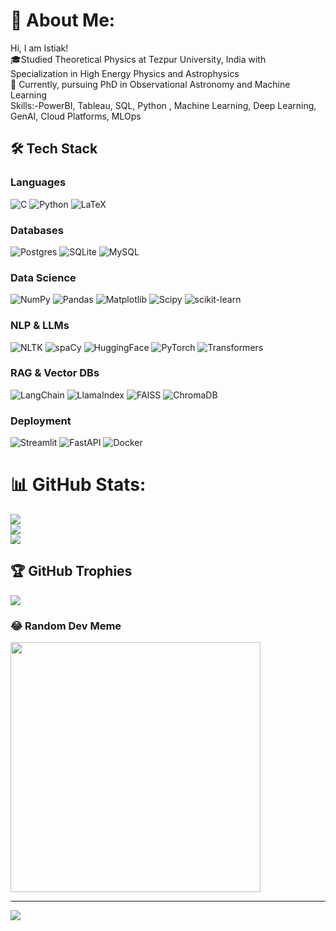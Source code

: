 # 💫 About Me:
Hi, I am Istiak!<br>🎓Studied Theoretical Physics at Tezpur University, India with Specialization in High Energy Physics and Astrophysics<br>🙇 Currently, pursuing PhD in Observational Astronomy and Machine Learning <br> Skills:-PowerBI, Tableau, SQL, Python , Machine Learning, Deep Learning, GenAI, Cloud Platforms, MLOps



## 🛠️ Tech Stack

### Languages
![C](https://img.shields.io/badge/c-%2300599C.svg?style=for-the-badge&logo=c&logoColor=white)
![Python](https://img.shields.io/badge/python-3670A0?style=for-the-badge&logo=python&logoColor=ffdd54)
![LaTeX](https://img.shields.io/badge/latex-%23008080.svg?style=for-the-badge&logo=latex&logoColor=white)

### Databases
![Postgres](https://img.shields.io/badge/postgres-%23316192.svg?style=for-the-badge&logo=postgresql&logoColor=white)
![SQLite](https://img.shields.io/badge/sqlite-%2307405e.svg?style=for-the-badge&logo=sqlite&logoColor=white)
![MySQL](https://img.shields.io/badge/mysql-%2300000f.svg?style=for-the-badge&logo=mysql&logoColor=white)

### Data Science
![NumPy](https://img.shields.io/badge/numpy-%23013243.svg?style=for-the-badge&logo=numpy&logoColor=white)
![Pandas](https://img.shields.io/badge/pandas-%23150458.svg?style=for-the-badge&logo=pandas&logoColor=white)
![Matplotlib](https://img.shields.io/badge/Matplotlib-%23ffffff.svg?style=for-the-badge&logo=Matplotlib&logoColor=black)
![Scipy](https://img.shields.io/badge/SciPy-%230C55A5.svg?style=for-the-badge&logo=scipy&logoColor=white)
![scikit-learn](https://img.shields.io/badge/scikit--learn-%23F7931E.svg?style=for-the-badge&logo=scikit-learn&logoColor=white)

### NLP & LLMs
![NLTK](https://img.shields.io/badge/NLTK-%2300A67E.svg?style=for-the-badge&logo=python&logoColor=white)
![spaCy](https://img.shields.io/badge/spaCy-09A3D5?style=for-the-badge&logo=spacy&logoColor=white)
![HuggingFace](https://img.shields.io/badge/Hugging%20Face-%23FFD21E.svg?style=for-the-badge&logo=huggingface&logoColor=black)
![PyTorch](https://img.shields.io/badge/PyTorch-%23EE4C2C.svg?style=for-the-badge&logo=pytorch&logoColor=white)
![Transformers](https://img.shields.io/badge/Transformers-%23F7931E.svg?style=for-the-badge&logo=huggingface&logoColor=white)

### RAG & Vector DBs
![LangChain](https://img.shields.io/badge/LangChain-%2300A67E.svg?style=for-the-badge&logo=python&logoColor=white)
![LlamaIndex](https://img.shields.io/badge/LlamaIndex-%2300599C.svg?style=for-the-badge&logo=python&logoColor=white)
![FAISS](https://img.shields.io/badge/FAISS-%23013243.svg?style=for-the-badge&logo=facebook&logoColor=white)
![ChromaDB](https://img.shields.io/badge/ChromaDB-%23008080.svg?style=for-the-badge&logo=python&logoColor=white)

### Deployment
![Streamlit](https://img.shields.io/badge/Streamlit-%23FF4B4B.svg?style=for-the-badge&logo=streamlit&logoColor=white)
![FastAPI](https://img.shields.io/badge/FastAPI-%2300599C.svg?style=for-the-badge&logo=fastapi&logoColor=white)
![Docker](https://img.shields.io/badge/Docker-%232496ED.svg?style=for-the-badge&logo=docker&logoColor=white)
# 📊 GitHub Stats:
![](https://github-readme-stats.vercel.app/api?username=Istiak21&theme=dark&hide_border=false&include_all_commits=false&count_private=false)<br/>
![](https://github-readme-streak-stats.herokuapp.com/?user=Istiak21&theme=dark&hide_border=false)<br/>
![](https://github-readme-stats.vercel.app/api/top-langs/?username=Istiak21&theme=dark&hide_border=false&include_all_commits=false&count_private=false&layout=compact)

## 🏆 GitHub Trophies
![](https://github-profile-trophy.vercel.app/?username=Istiak21&theme=radical&no-frame=false&no-bg=true&margin-w=4)

### 😂 Random Dev Meme
<img src='https://randommeme-five.vercel.app/' style="height: 400px;"/>

---
[![](https://visitcount.itsvg.in/api?id=Istiak21&icon=0&color=0)](https://visitcount.itsvg.in)
